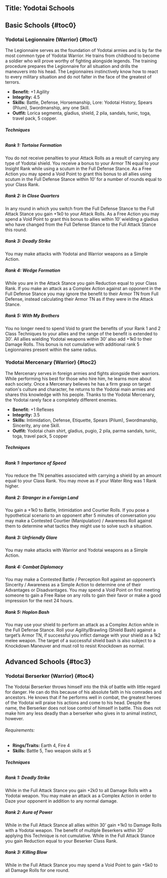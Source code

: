 Title: Yodotai Schools
---
## <span>Basic Schools</span> {#toc0}

### <span>Yodotai Legionnaire (Warrior)</span> {#toc1}

The Legionnaire serves as the foundation of Yodotai armies and is by far the most common type of Yodotai Warrior. He trains from childhood to become a soldier who will prove worthy of fighting alongside legends. The training procedure prepares the Legionnaire for all situation and drills the maneuvers into his head. The Legionnaires instinctively know how to react to every military situation and do not falter in the face of the greatest of terrors.

- <strong>Benefit:</strong> +1 Agility
- <strong>Integrity:</strong> 4.5
- <strong>Skills:</strong> Battle, Defense, Horsemanship, Lore: Yodotai History, Spears (Pilum), Swordmanship, any one Skill.
- <strong>Outfit:</strong> Lorica segmenta, gladius, shield, 2 pila, sandals, tunic, toga, travel pack, 5 copper.

###### <strong>Techniques</strong>
##### Rank 1: Tortoise Formation

You do not receive penalties to your Attack Rolls as a result of carrying any type of Yodotai shield. You receive a bonus to your Armor TN equal to your Insight Rank while using a scutum in the Full Defense Stance. As a Free Action you may spend a Void Point to grant this bonus to all allies using scutum in the Full Defense Stance within 10’ for a number of rounds equal to your Class Rank.
##### Rank 2: In Close Quarters

In any round in which you switch from the Full Defense Stance to the Full Attack Stance you gain +1k0 to your Attack Rolls. As a Free Action you may spend a Void Point to grant this bonus to allies within 10’ wielding a gladius who have changed from the Full Defense Stance to the Full Attack Stance this round.
##### Rank 3: Deadly Strike

You may make attacks with Yodotai and Warrior weapons as a Simple Action.
##### Rank 4: Wedge Formation

While you are in the Attack Stance you gain Reduction equal to your Class Rank. If you make an attack as a Complex Action against an opponent in the Full Defense Stance you may ignore the benefit to their Armor TN from Full Defense, instead calculating their Armor TN as if they were in the Attack Stance.
##### Rank 5: With My Brothers

You no longer need to spend Void to grant the benefits of your Rank 1 and 2 Class Techniques to your allies and the range of the benefit is extended to 30’. All allies wielding Yodotai weapons within 30’ also add +1k0 to their Damage Rolls. This bonus is not cumulative with additional rank 5 Legionnaires present within the same radius.
### <span>Yodotai Mercenary (Warrior)</span> {#toc2}

The Mercenary serves in foreign armies and fights alongside their warriors. While performing his best for those who hire him, he learns more about each society. Once a Mercenary believes he has a firm grasp on target nation's culture and character, he returns to the Yodotai main armies and shares this knowledge with his people. Thanks to the Yodotai Mercenary, the Yodotai rarely face a completely different enemies.

- <strong>Benefit:</strong> +1 Reflexes
- <strong>Integrity:</strong> 3.5
- <strong>Skills:</strong> Intimidation, Defense, Etiquette, Spears (Pilum), Swordmanship, Sincerity, any one Skill.
- <strong>Outfit:</strong> Yodotai chain shirt, gladius, pugio, 2 pila, parma sandals, tunic, toga, travel pack, 5 copper

###### <strong>Techniques</strong>
##### Rank 1: Importance of Speed

You reduce the TN penalties associated with carrying a shield by an amount equal to your Class Rank. You may move as if your Water Ring was 1 Rank higher.
##### Rank 2: Stranger in a Foreign Land

You gain a +1k0 to Battle, Intimidation and Courtier Rolls. If you pose a hypothetical scenario to an opponent after 5 minutes of conversation you may make a Contested Courtier (Manipulation) / Awareness Roll against them to determine what tactics they might use to solve such a situation.
##### Rank 3: Unfriendly Glare

You may make attacks with Warrior and Yodotai weapons as a Simple Action.
##### Rank 4: Combat Diplomacy

You may make a Contested Battle / Perception Roll against an opponent’s Sincerity / Awareness as a Simple Action to determine one of their Advantages or Disadvantages. You may spend a Void Point on first meeting someone to gain a Free Raise on any rolls to gain their favor or make a good impression for the next 24 hours.
##### Rank 5: Hoplon Bash

You may use your shield to perform an attack as a Complex Action while in the Full Defense Stance. Roll your Agility/Brawling (Shield Bash) against a target’s Armor TN, if successful you inflict damage with your shield as a 1k2 melee weapon. The target of a successful shield bash is also subject to a Knockdown Maneuver and must roll to resist Knockdown as normal.
## <span>Advanced Schools</span> {#toc3}

### <span>Yodotai Berserker (Warrior)</span> {#toc4}

The Yodotai Berserker throws himself into the thik of battle with little regard for danger. He can do this because of his absolute faith in his comrades and ancestors. He knows that if he performs well in combat, the greatest heroes of the Yodotai will praise his actions and come to his head. Despite the name, the Berserker does not lose control of himself in battle. This does not make him any less deadly than a berserker who gives in to animal instinct, however.

###### Requirements:
- <strong>Rings/Traits:</strong> Earth 4, Fire 4
- <strong>Skills:</strong> Battle 5, Two weapon skills at 5

###### <strong>Techniques</strong>
##### Rank 1: Deadly Strike

While in the Full Attack Stance you gain +2k0 to all Damage Rolls with a Yodotai weapon. You may make an attack as a Complex Action in order to Daze your opponent in addition to any normal damage.
##### Rank 2: Aura of Power

While in the Full Attack Stance all allies within 30’ gain +1k0 to Damage Rolls with a Yodotai weapon. The benefit of multiple Beserkers within 30’ applying this Technique is not cumulative. While in the Full Attack Stance you gain Reduction equal to your Beserker Class Rank.
##### Rank 3: Killing Blow

While in the Full Attack Stance you may spend a Void Point to gain +5k0 to all Damage Rolls for one round.
